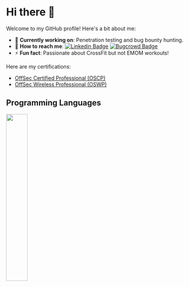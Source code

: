 # Hi there 👋  

Welcome to my GitHub profile! Here's a bit about me:  

- 🔧 **Currently working on**: Penetration testing and bug bounty hunting.  
- 📧 **How to reach me**: [![Linkedin Badge](https://img.shields.io/badge/-LinkedIn-blue?style=flat-square&logo=Linkedin&logoColor=white&link=https://www.linkedin.com/in/ahmet-artuc)](https://www.linkedin.com/in/ahmet-artuc/)   [![Bugcrowd Badge](https://img.shields.io/badge/-Bugcrowd-F26822?style=flat&logo=bugcrowd&logoColor=white&link=https://bugcrowd.com/artuc)](https://bugcrowd.com/artuc)   
- ⚡ **Fun fact**: Passionate about CrossFit but not EMOM workouts!  

Here are my certifications:

- [OffSec Certified Professional (OSCP)](https://www.credential.net/648e2de7-553c-44e0-9660-3fd3d7b7b051)
- [OffSec Wireless Professional (OSWP)](https://www.credential.net/60b784e9-2236-469f-ab3d-0c408a0a085d)

## Programming Languages
<img width="34%" src="https://github-readme-stats.vercel.app/api/top-langs/?username=CyberSecurityUP&layout=compact&theme=tokyonight"/>
